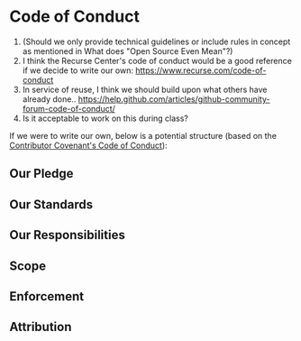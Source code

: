 # Code of Conduct 

1. (Should we only provide technical guidelines or include rules in concept as mentioned in What does "Open Source Even Mean"?)
2. I think the Recurse Center's code of conduct would be a good reference if we decide to write our own: https://www.recurse.com/code-of-conduct
3. In service of reuse, I think we should build upon what others have already done.. https://help.github.com/articles/github-community-forum-code-of-conduct/
4. Is it acceptable to work on this during class?


If we were to write our own, below is a potential structure (based on the [Contributor Covenant's Code of Conduct](https://www.contributor-covenant.org/version/1/4/code-of-conduct.txt)):

## Our Pledge

## Our Standards

## Our Responsibilities

## Scope

## Enforcement

## Attribution
